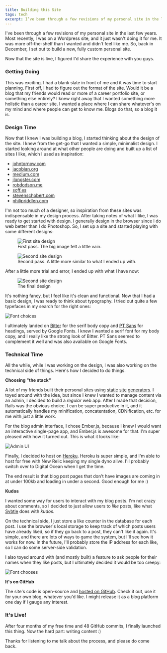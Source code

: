 ```yaml
---
title: Building this Site
tags: tech
excerpt: I’ve been through a few revisions of my personal site in the last few years. Most recently, I was on a Wordpress site, and it just wasn’t doing it for me, and I wanted to build something completely custom. So, here we are.
---
```


I've been through a few revisions of my personal site in the last few years. Most recently, I was on a Wordpress site, and it just wasn't doing it for me. It was more off-the-shelf than I wanted and didn't feel like me. So, back in December, I set out to build a new, fully custom personal site.

Now that the site is live, I figured I'd share the experience with you guys.

### Getting Going

This was exciting. I had a blank slate in front of me and it was time to start planning. First off, I had to figure out the format of the site. Would it be a blog that my friends would read or more of a career portfolio site, or something else entirely? I knew right away that I wanted something more holistic than a career site. I wanted a place where I can share whatever's on my mind and where people can get to know me. Blogs do that, so a blog it is.

### Design Time

Now that I knew I was building a blog, I started thinking about the design of the site. I knew from the get-go that I wanted a simple, minimalist design. I started looking around at what other people are doing and built up a list of sites I like, which I used as inspiration:

* [johntornow.com](https://johntornow.com)
* [jacobian.org](https://jacobian.org)
* [medium.com](https://medium.com)
* [jlongster.com](https://jlongster.com)
* [robdodson.me](https://robdodson.me)
* [soff.es](https://soff.es)
* [stevenschobert.com](https://stevenschobert.com)
* [philipriddlen.com](https://philipriddlen.com)

I'm not too much of a designer, so inspiration from these sites was indispensable in my design process. After taking notes of what I like, I was ready to get started with design. I generally design in the browser since I do web better than I do Photoshop. So, I set up a site and started playing with some different designs:

<figure>
  <img src="https://shanson-co.s3.amazonaws.com/u/this-site-design-1.jpg" alt="First site design" />
  <figcaption>First pass. The big image felt a little vain.</figcaption>
</figure>

<figure>
  <img src="https://shanson-co.s3.amazonaws.com/u/this-site-design-2.png" alt="Second site design" />
  <figcaption>Second pass. A little more similar to what I ended up with.</figcaption>
</figure>

After a little more trial and error, I ended up with what I have now:

<figure>
  <img src="https://shanson-co.s3.amazonaws.com/u/this-site-design-3.png" alt="Second site design" />
  <figcaption>The final design</figcaption>
</figure>

It's nothing fancy, but I feel like it's clean and functional. Now that I had a basic design, I was ready to think about typography. I tried out quite a few typefaces in my search for the right ones:

<img src="https://shanson-co.s3.amazonaws.com/u/this-site-fonts.png" alt="Font choices" />

I ultimately landed on [Bitter](https://www.huertatipografica.com/fonts/bitter-ht) for the serif body copy and [PT Sans](https://www.paratype.com/public/) for headings, served by Google Fonts. I knew I wanted a serif font for my body copy, and I really like the strong look of Bitter. PT Sans seemed to complement it well and was also available on Google Fonts.

### Technical Time

All the while, while I was working on the design, I was also working on the technical side of things. Here's how I decided to do things.

**Choosing "the stack"**

A lot of my friends built their personal sites using [static](https://jekyllrb.com/) [site](https://www.metalsmith.io/) [generators](https://wintersmith.io/). I toyed around with the idea, but since I knew I wanted to manage content via an admin, I decided to build a *regular* web app. After I made that decision, Rails was the obvious choice. I can be super productive in it, and it automatically handles my minification, concatentation, CDNification, etc. for me with just a little work.

For the blog admin interface, I chose Ember.js, because I knew I would want an interactive single-page app, and Ember.js is awesome for that. I'm super pleased with how it turned out. This is what it looks like:

<img src="https://shanson-co.s3.amazonaws.com/u/this-site-admin-2.png" alt="Admin UI" />

Finally, I decided to host on [Heroku](https://heroku.com). Heroku is super simple, and I'm able to host for free with New Relic keeping my single dyno alive. I'll probably switch over to Digital Ocean when I get the time.

The end result is that blog post pages that don't have images are coming in at under 100kb and loading in under a second. Good enough for me :)

**Kudos**

I wanted some way for users to interact with my blog posts. I'm not crazy about comments, so I decided to just allow users to *like* posts, like what [Svbtle](https://svbtle.com) does with *kudos*.

On the technical side, I just store a like counter in the database for each post. I use the browser's local storage to keep track of which posts users have already liked, so if they go back to a post, they can't like it again. It's simple, and there are lots of ways to game the system, but I'll see how it works for now. In the future, I'll probably store the IP address for each like, so I can do some server-side validation.

I also toyed around with (and mostly built) a feature to ask people for their names when they like posts, but I ultimately decided it would be too creepy:

<img class="small" src="https://shanson-co.s3.amazonaws.com/u/this-site-kudos-creepy.png" alt="Font chooses" />

**It's on GitHub**

The site's code is open-source and [hosted on GitHub](https://github.com/stevehanson/shanson-co). Check it out, use it for your own blog, whatever you'd like. I might release it as a blog platform one day if I gauge any interest.

### It's Live!

After four months of my free time and 48 GitHub commits, I finally launched this thing. Now the hard part: writing content :)

Thanks for listening to me talk about the process, and please do come back.
